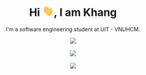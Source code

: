 
<h1 align="center">Hi <img src="https://raw.githubusercontent.com/KevinPatel04/KevinPatel04/master/Hi.gif" width="30px">, I am Khang </h1>

<p align="center" width="150px">I'm a software engineering student at UIT - VNUHCM.</p>

<p align="center"><img src="https://github-readme-stats.vercel.app/api/top-langs/?username=thsnd-kg&layout=compact&hide=TSQL&theme=radical"></p>
<p align="center" ><img src="https://github-readme-stats.vercel.app/api?username=thsnd-kg&count_private=true&show_icons=true&&theme=radical&include_all_commits=true" width="400"></p> 
<p align="center" ><img src="https://github-readme-streak-stats.herokuapp.com?user=thsnd-kg&theme=radical"></p>
